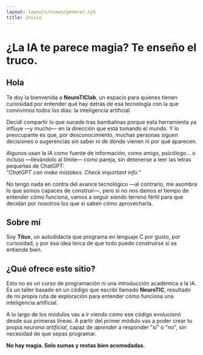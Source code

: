```yaml
---
layout: layouts/views/general.njk
title: Inicio
---
```


# ¿La IA te parece magia? Te enseño el truco.

## Hola

Te doy la bienvenida a **NeuroTIClab**, un espacio para quienes tienen curiosidad por entender qué hay detrás de esa tecnología con la que convivimos todos los días: la inteligencia artificial.

Decidí compartir lo que sucede tras bambalinas porque esta herramienta ya influye —y mucho— en la dirección que está tomando el mundo. Y lo preocupante es que, por desconocimiento, muchas personas siguen decisiones o sugerencias sin saber ni de dónde vienen ni por qué aparecen.

Algunos usan la IA como fuente de información, como amigo, psicólogo... o incluso —llevándolo al límite— como pareja, sin detenerse a leer las letras pequeñas de ChatGPT:  
*"ChatGPT can make mistakes. Check important info."*

No tengo nada en contra del avance tecnológico —al contrario, me asombra lo que somos capaces de construir—, pero si no nos damos el tiempo de entender cómo funciona, vamos a seguir siendo terreno fértil para que decidan por nosotros los que sí saben cómo aprovecharla.

## Sobre mí

Soy **Titux**, un autodidacta que programa en lenguaje C por gusto, por curiosidad, y por esa idea terca de que todo puede construirse si se entiende bien.

## ¿Qué ofrece este sitio?

Esto no es un curso de programación ni una introducción académica a la IA. Es un taller basado en un código que escribí llamado **NeuroTIC**, resultado de mi propia ruta de exploración para entender cómo funciona una inteligencia artificial.

A lo largo de los módulos vas a ir viendo cómo ese código evolucionó desde sus primeras líneas. A partir del primer módulo vas a poder crear tu propia *neurona artificial*, capaz de *aprender* a responder "sí" o "no", sin necesidad de que sepas programar.

**No hay magia. Solo sumas y restas bien acomodadas.**